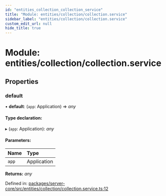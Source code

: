 ```yaml
---
id: "entities_collection_collection_service"
title: "Module: entities/collection/collection.service"
sidebar_label: "entities/collection/collection.service"
custom_edit_url: null
hide_title: true
---
```


# Module: entities/collection/collection.service

## Properties

### default

• **default**: (`app`: Application) => *any*

#### Type declaration:

▸ (`app`: Application): *any*

#### Parameters:

Name | Type |
:------ | :------ |
`app` | Application |

**Returns:** *any*

Defined in: [packages/server-core/src/entities/collection/collection.service.ts:12](https://github.com/xr3ngine/xr3ngine/blob/77d12cea0/packages/server-core/src/entities/collection/collection.service.ts#L12)
